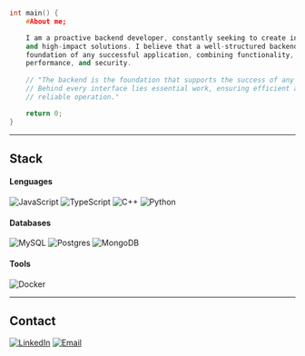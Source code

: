 ```cpp
int main() {
    #About me;

    I am a proactive backend developer, constantly seeking to create innovative 
    and high-impact solutions. I believe that a well-structured backend is the 
    foundation of any successful application, combining functionality, 
    performance, and security.
    
    // "The backend is the foundation that supports the success of any application.
    // Behind every interface lies essential work, ensuring efficient and 
    // reliable operation."

    return 0;
}

```

---

## Stack
#### Lenguages
![JavaScript](https://img.shields.io/badge/javascript-%23323330.svg?style=for-the-badge&logo=javascript&logoColor=%23F7DF1E)
![TypeScript](https://img.shields.io/badge/TypeScript-3178C6?style=for-the-badge&logo=typescript&logoColor=white)
![C++](https://img.shields.io/badge/C++-00599C?style=for-the-badge&logo=c%2b%2b&logoColor=white)
![Python](https://img.shields.io/badge/Python-3776AB?style=for-the-badge&logo=python&logoColor=white)

#### Databases
![MySQL](https://img.shields.io/badge/MySQL-4479A1?style=for-the-badge&logo=mysql&logoColor=white)
![Postgres](https://img.shields.io/badge/postgres-%23316192.svg?style=for-the-badge&logo=postgresql&logoColor=white)
![MongoDB](https://img.shields.io/badge/mongodb-%2347A248.svg?style=for-the-badge&logo=mongodb&logoColor=white)

#### Tools
![Docker](https://img.shields.io/badge/Docker-2496ED?style=for-the-badge&logo=docker&logoColor=white)


---

## Contact
[![LinkedIn](https://img.shields.io/badge/-LinkedIn-0077B5?style=for-the-badge&logo=linkedin&logoColor=white)](https://www.linkedin.com/in/hugodelelis03/) [![Email](https://img.shields.io/badge/-Email-D14836?style=for-the-badge&logo=gmail&logoColor=white)](mailto:hugodelelis05@gmail.com) 





